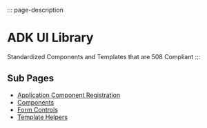 ::: page-description
# ADK UI Library #
Standardized Components and Templates that are 508 Compliant
:::

## Sub Pages ##
<ul class="nav nav-pills" role="tablist">
  <li role="presentation"><a href="./#/adk/ui-library/application-component-registration">Application Component Registration</a></li>
  <li role="presentation"><a href="./#/adk/ui-library/components">Components</a></li>
  <li role="presentation"><a href="./#/adk/ui-library/form-controls">Form Controls</a></li>
  <li role="presentation"><a href="./#/adk/ui-library/template-helpers">Template Helpers</a></li>
</ul>

